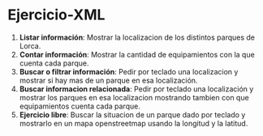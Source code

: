# Ejercicio-XML

1. **Listar información**: Mostrar la localizacion de los distintos parques de Lorca.
2. **Contar información**: Mostrar la cantidad de equipamientos con la que cuenta cada parque.
3. **Buscar o filtrar información**: Pedir por teclado una localizacion y mostrar si hay mas de un parque en esa localización.
4. **Buscar informacion relacionada**: Pedir por teclado una localización y mostrar los parques en esa localizacion mostrando tambien con que equipamientos cuenta cada parque.
5. **Ejercicio libre**: Buscar la situacion de un parque dado por teclado y mostrarlo en un mapa openstreetmap usando la longitud y la latitud.
